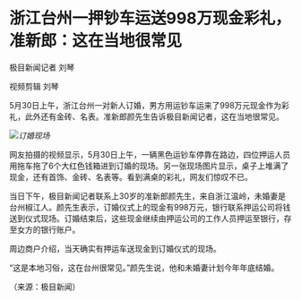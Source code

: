 # 浙江台州一押钞车运送998万现金彩礼，准新郎：这在当地很常见

极目新闻记者 刘琴

视频剪辑 刘琴

5月30日上午，浙江台州一对新人订婚，男方用运钞车运来了998万元现金作为彩礼，此外还有金砖、名表。准新郎颜先生告诉极目新闻记者，这在当地很常见。

![](https://inews.gtimg.com/om_bt/O2qYIN0cIp3nBlrz9R564U6g9MA8mMd-AvXMMkbf_ABWIAA/1000)_订婚现场_

网友拍摄的视频显示，5月30日上午，一辆黑色运钞车停靠在路边，四位押运人员用拖车拖了6个大红色钱箱进到订婚的现场。另一张现场图片显示，桌子上堆满了现金，还有首饰、金砖、名表等。看到满桌的彩礼，网友们惊叹不已。

当日下午，极目新闻记者联系上30岁的准新郎颜先生，来自浙江温岭，未婚妻是台州椒江人。颜先生表示，订婚仪式上的现金有998万元，银行联系押运公司将钱送到仪式现场。订婚结束后，这些现金继续由押运公司的工作人员押运至银行，存至女方的银行账户。

周边商户介绍，当天确实有押运车送现金到订婚仪式的现场。

“这是本地习俗，这在台州很常见。”颜先生说，他和未婚妻计划今年年底结婚。

（来源：极目新闻）

